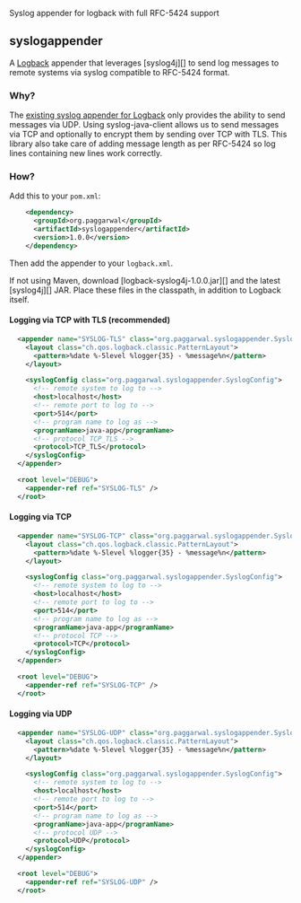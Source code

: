 Syslog appender for logback with full RFC-5424 support


## syslogappender

A [Logback][] appender that leverages [syslog4j][] to send log messages to
remote systems via syslog compatible to RFC-5424 format.

### Why?

The [existing syslog appender for Logback][logback-syslog-appender] only
provides the ability to send messages via UDP. Using syslog-java-client allows us to
send messages via TCP and optionally to encrypt them by sending over TCP with
TLS. This library also take care of adding message length as per RFC-5424 so log lines containing
new lines work correctly.

### How?

Add this to your `pom.xml`:

``` xml
    <dependency>
      <groupId>org.paggarwal</groupId>
      <artifactId>syslogappender</artifactId>
      <version>1.0.0</version>
    </dependency>
```

Then add the appender to your `logback.xml`.

If not using Maven, download [logback-syslog4j-1.0.0.jar][] and the latest
[syslog4j][] JAR.  Place these files in the classpath, in addition to Logback
itself.

#### Logging via TCP with TLS (recommended)

``` xml
  <appender name="SYSLOG-TLS" class="org.paggarwal.syslogappender.SyslogAppender">
    <layout class="ch.qos.logback.classic.PatternLayout">
      <pattern>%date %-5level %logger{35} - %message%n</pattern>
    </layout>

    <syslogConfig class="org.paggarwal.syslogappender.SyslogConfig">
      <!-- remote system to log to -->
      <host>localhost</host>
      <!-- remote port to log to -->
      <port>514</port>
      <!-- program name to log as -->
      <programName>java-app</programName>
      <!-- protocol TCP_TLS -->
      <protocol>TCP_TLS</protocol>
    </syslogConfig>
  </appender> 

  <root level="DEBUG">
    <appender-ref ref="SYSLOG-TLS" />
  </root>
```

#### Logging via TCP

``` xml
  <appender name="SYSLOG-TCP" class="org.paggarwal.syslogappender.SyslogAppender">
    <layout class="ch.qos.logback.classic.PatternLayout">
      <pattern>%date %-5level %logger{35} - %message%n</pattern>
    </layout>

    <syslogConfig class="org.paggarwal.syslogappender.SyslogConfig">
      <!-- remote system to log to -->
      <host>localhost</host>
      <!-- remote port to log to -->
      <port>514</port>
      <!-- program name to log as -->
      <programName>java-app</programName>
      <!-- protocol TCP -->
      <protocol>TCP</protocol>
    </syslogConfig>
  </appender> 

  <root level="DEBUG">
    <appender-ref ref="SYSLOG-TCP" />
  </root>
```

#### Logging via UDP

``` xml
  <appender name="SYSLOG-UDP" class="org.paggarwal.syslogappender.SyslogAppender">
    <layout class="ch.qos.logback.classic.PatternLayout">
      <pattern>%date %-5level %logger{35} - %message%n</pattern>
    </layout>

    <syslogConfig class="org.paggarwal.syslogappender.SyslogConfig">
      <!-- remote system to log to -->
      <host>localhost</host>
      <!-- remote port to log to -->
      <port>514</port>
      <!-- program name to log as -->
      <programName>java-app</programName>
      <!-- protocol UDP -->
      <protocol>UDP</protocol>
    </syslogConfig>
  </appender> 

  <root level="DEBUG">
    <appender-ref ref="SYSLOG-UDP" />
  </root>
```


[Logback]: http://logback.qos.ch/
[syslog-java-client]: https://github.com/CloudBees-community/syslog-java-client
[logback-syslog-appender]: http://logback.qos.ch/manual/appenders.html#SyslogAppender
[RFC-5424]: https://tools.ietf.org/html/rfc5424

